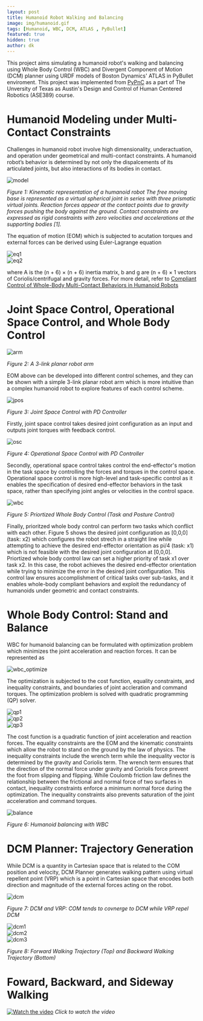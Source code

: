 ```yaml
---
layout: post
title: Humanoid Robot Walking and Balancing
image: img/humanoid.gif
tags: [Humanoid, WBC, DCM, ATLAS , PyBullet]
featured: true
hidden: true
author: dk
---
```

This project aims simulating a humanoid robot's walking and balancing using Whole Body Control (WBC) and Divergent Component of Motion (DCM) planner using URDF models of Boston Dynamics' ATLAS in PyBullet enviroment. This project was implemented from [PyPnC](https://github.com/junhyeokahn/PyPnC) as a part of The Unversity of Texas as Austin's Design and Control of Human Centered Robotics (ASE389) course.


# Humanoid Modeling under Multi-Contact Constraints
Challenges in humanoid robot involve high dimensionality, underactuation, and operation under geometrical and multi-contact constraints. A humanoid robot’s behavior is determined by not only the dispalcements of its articulated joints, but also interactions of its bodies in contact.

<div class="post-flex-display">
    <img src="/img/humanoid/kinematic_model.png" alt="model">
</div>

*Figure 1: Kinematic representation of a humanoid robot The free moving base is represented as a virtual spherical joint in series with three prismatic virtual joints. Reaction forces appear at the contact points due to gravity forces pushing the body against the ground. Contact constraints are expressed as rigid constraints with zero velocities and accelerations at the supporting bodies [1].*

The equation of motion (EOM) which is subjected to acutation torques and external forces can be derived using Euler-Lagrange equation

<div class="post-flex-display">
    <img src="/img/humanoid/eq1.png" alt="eq1">
</div>

<div class="post-flex-display">
    <img src="/img/humanoid/eq2.png" alt="eq2">
</div>

where A is the (n + 6) × (n + 6) inertia matrix, b and g are (n + 6) × 1 vectors of Coriolis/centrifugal and gravity forces.
For more detail, refer to [Compliant Control of Whole-Body Multi-Contact Behaviors in Humanoid Robots](http://sites.utexas.edu/hcrl/files/2016/01/book-chapter-springer.pdf)

# Joint Space Control, Operational Space Control, and Whole Body Control

<div class="post-flex-display">
    <img src="/img/humanoid/arm.png" alt="arm">
</div>

*Figure 2: A 3-link planar robot arm*

EOM above can be developed into different control schemes, and they can be shown with a simple 3-link planar robot arm which is more intuitive than a complex humanoid robot to explore features of each control scheme.

<div class="post-flex-display">
    <img src="/img/humanoid/jpos.jpg" alt="jpos">
</div>

*Figure 3: Joint Space Control with PD Controller*

Firstly, joint space control takes desired joint configuration as an input and outputs joint torques with feedback control.


<div class="post-flex-display">
    <img src="/img/humanoid/osc.jpg" alt="osc">
</div>

*Figure 4: Operational Space Control with PD Controller*

Secondly, operational space control takes control the end-effector's motion in the task space by controlling the forces and torques in the control space. Operational space control is more high-level and task-specific control as it enables the specification of desired end-effector behaviors in the task space, rather than specifying joint angles or velocities in the control space.

<div class="post-flex-display">
    <img src="/img/humanoid/wbc.jpg" alt="wbc">
</div>

*Figure 5: Priortized Whole Body Control (Task and Posture Control)*

Finally, prioritzed whole body control can perform two tasks which conflict with each other. Figure 5 shows the desired joint configuration as [0,0,0] (task: x2) which configures the robot strech in a straight line while attempting to achieve the desired end-effector orientation as pi/4 (task: x1) which is not feasible with the desired joint configuration at [0,0,0]. Priortized whole body control law can set a higher priority of task x1 over task x2. In this case, the robot achieves the desired end-effector orientation while trying to minimize the error in the desired joint configuration. This control law ensures accomplishment of critical tasks over sub-tasks, and it enables whole-body compliant behaviors and exploit the redundancy of humanoids under geometric and contact constraints.

# Whole Body Control: Stand and Balance

WBC for humanoid balancing can be formulated with optimization problem which minimizes the joint acceleration and reaction forces. It can be represented as

<div class="post-flex-display">
    <img src="/img/humanoid/opt.png" alt="wbc_optimize">
</div>

The optimization is subjected to the cost function, equality constraints, and inequality constraints, and boundaries of joint accleration and command torques. The optimization problem is solved with quadratic programming (QP) solver.

<div class="post-flex-display">
    <img src="/img/humanoid/qp1.png" alt="qp1">
</div>

<div class="post-flex-display">
    <img src="/img/humanoid/qp2.png" alt="qp2">
</div>

<div class="post-flex-display">
    <img src="/img/humanoid/qp3.png" alt="qp3">
</div>

The cost function is a quadratic function of joint acceleration and reaction forces. The equality constraints are the EOM and the kinematic constraints which allow the robot to stand on the ground by the law of physics. The inequality constraints include the wrench term while the inequality vector is determined by the gravity and Coriolis term. The wrench term ensures that the direction of the normal force under gravity and Coriolis force prevent the foot from slipping and flipping. While Coulomb friction law defines the relationship between the frictional and normal force of two surfaces in contact, inequality constraints enforce a minimum normal force during the optimization. The inequality constraints also prevents saturation of the joint acceleration and command torques. 

<div class="post-flex-display">
    <img src="/img/humanoid/balance.gif" alt="balance">
</div>

*Figure 6: Humanoid balancing with WBC*

# DCM Planner: Trajectory Generation
While DCM is a quantity in Cartesian space that is related to the COM position and velocity, DCM Planner generates walking pattern using virtual repellent point (VRP) which is a point in Cartesian space that encodes both direction and magnitude of the external forces acting on the robot. 

<div class="post-flex-display">
    <img src="/img/humanoid/dcm.png" alt="dcm">
</div>

*Figure 7: DCM and VRP: COM tends to covnerge to DCM while VRP repel DCM*

<div class="post-flex-display">
    <img src="/img/humanoid/dcm1.png" alt="dcm1">
</div>
<div class="post-flex-display">
    <img src="/img/humanoid/dcm2.png" alt="dcm2">
</div>

<div class="post-flex-display">
    <img src="/img/humanoid/dcm3.png" alt="dcm3">
</div>

*Figure 8: Forward Walking Trajectory (Top) and Backward Walking Trajectory (Bottom)*

# Foward, Backward, and Sideway Walking

[![Watch the video](https://img.youtube.com/vi/Z7ltbP7t3zI/0.jpg)](https://youtu.be/Z7ltbP7t3zI)
*Click to watch the video*